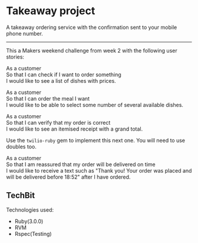 # Takeaway project

A takeaway ordering service with the confirmation sent to your mobile phone number.

--------------------

This a Makers weekend challenge from week 2 with the following user stories: 

As a customer<br>
So that I can check if I want to order something<br>
I would like to see a list of dishes with prices.

As a customer<br>
So that I can order the meal I want<br>
I would like to be able to select some number of several available dishes.

As a customer<br>
So that I can verify that my order is correct<br>
I would like to see an itemised receipt with a grand total.

Use the `twilio-ruby` gem to implement this next one. You will need to use doubles too.

As a customer<br>
So that I am reassured that my order will be delivered on time<br>
I would like to receive a text such as "Thank you! Your order was placed and will be delivered before 18:52" after I have ordered.

## TechBit

Technologies used: 
* Ruby(3.0.0)
* RVM
* Rspec(Testing)
